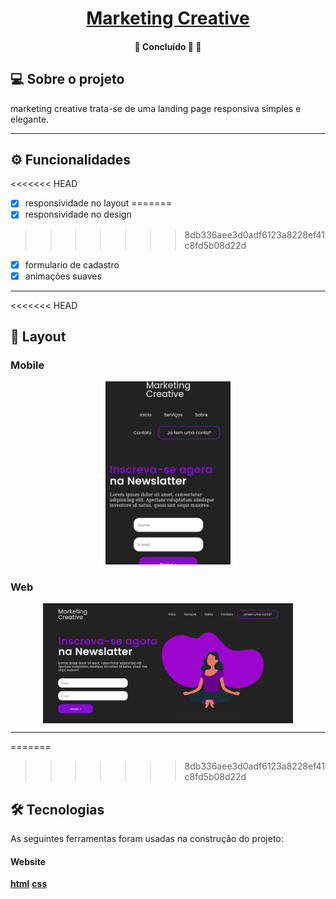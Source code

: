 <h1 align="center">
      <a href="#" alt="site-creative"> Marketing Creative</a>
</h1>

<h4 align="center">
	🚧   Concluído 🚀 🚧
</h4>

## 💻 Sobre o projeto

marketing creative trata-se de uma landing page responsiva simples e elegante.

---

## ⚙️ Funcionalidades

<<<<<<< HEAD
- [x] responsividade no layout
=======
- [x] responsividade no design
>>>>>>> 8db336aee3d0adf6123a8228ef41c8fd5b08d22d

  - [x] formulario de cadastro
  - [x] animações suaves

---

<<<<<<< HEAD
## 🎨 Layout

### Mobile

<p align="center">
  <img alt="page1" title="mobile" src="./components/images/mobile.jpg" width="200px">

</p>

### Web

 <p align="center" style="display: flex; align-items: flex-start; justify-content: center;">
  <img alt="page1" title="desktop" src="./components/images/desktop.jpg" width="400px">
</p>

---
=======
>>>>>>> 8db336aee3d0adf6123a8228ef41c8fd5b08d22d

## 🛠 Tecnologias

As seguintes ferramentas foram usadas na construção do projeto:

#### **Website**

**[html](https://developer.mozilla.org/pt-BR/docs/Web/HTML)**
**[css](https://developer.mozilla.org/pt-BR/docs/Web/CSS)**
